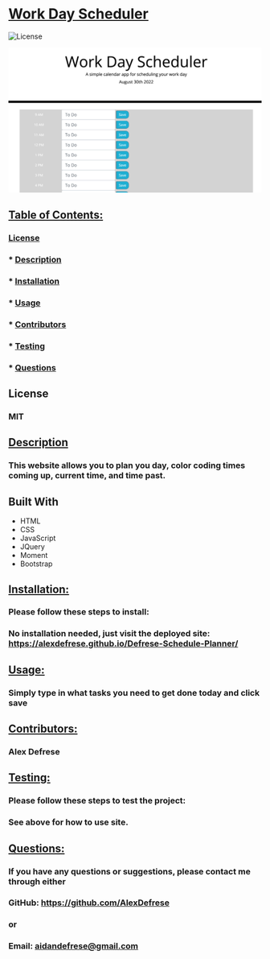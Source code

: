 # <u>Work Day Scheduler</u>

  ![License](https://img.shields.io/badge/License-MIT-green.svg)

  ![Schedule Screenshot](./Schedule_Screenshot.png)

  

  ## <u>Table of Contents:</u>
  ### [License](#license)
  ### * [Description](#description)
  ### * [Installation](#install)
  ### * [Usage](#usage)
  ### * [Contributors](#contributors)
  ### * [Testing](#testing)
  ### * [Questions](#questions)

  ## License
  ### MIT

  ## <u>Description</u>
  ### This website allows you to plan you day, color coding times coming up, current time, and time past. 

## Built With
 - HTML
 - CSS
 - JavaScript
 - JQuery
 - Moment
 - Bootstrap

  ## <u>Installation:</u>
  ### Please follow these steps to install:
  ### No installation needed, just visit the deployed site: https://alexdefrese.github.io/Defrese-Schedule-Planner/

  ## <u>Usage:</u>
  ### Simply type in what tasks you need to get done today and click save

  ## <u>Contributors:</u> 
  ### Alex Defrese

  ## <u>Testing:</u>
  ### Please follow these steps to test the project:
  ### See above for how to use site. 

  ## <u>Questions:</u> 
  ### If you have any questions or suggestions, please contact me through either
  ### GitHub: https://github.com/AlexDefrese
  ### or
  ### Email: aidandefrese@gmail.com



